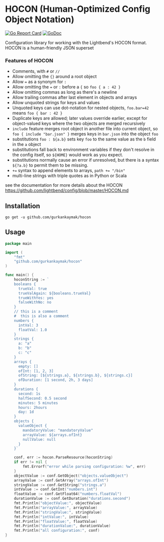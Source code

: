 # HOCON (Human-Optimized Config Object Notation)

[![Go Report Card](https://goreportcard.com/badge/github.com/gurkankaymak/hocon)](https://goreportcard.com/report/github.com/gurkankaymak/hocon)
[![GoDoc](https://godoc.org/github.com/gurkankaymak/hocon?status.svg)](https://godoc.org/github.com/gurkankaymak/hocon)

Configuration library for working with the Lightbend's HOCON format. HOCON is a human-friendly JSON superset

### Features of HOCON

  - Comments, with `#` or `//`
  - Allow omitting the `{}` around a root object
  - Allow `=` as a synonym for `:`
  - Allow omitting the `=` or `:` before a `{` so
    `foo { a : 42 }`
  - Allow omitting commas as long as there's a newline
  - Allow trailing commas after last element in objects and arrays
  - Allow unquoted strings for keys and values
  - Unquoted keys can use dot-notation for nested objects,
    `foo.bar=42` means `foo { bar : 42 }`
  - Duplicate keys are allowed; later values override earlier,
    except for object-valued keys where the two objects are merged
    recursively
  - `include` feature merges root object in another file into
    current object, so `foo { include "bar.json" }` merges keys in
    `bar.json` into the object `foo`
  - substitutions `foo : ${a.b}` sets key `foo` to the same value
    as the `b` field in the `a` object
  - substitutions fall back to environment variables if they don't
    resolve in the config itself, so `${HOME}` would work as you
    expect.
  - substitutions normally cause an error if unresolved, but
    there is a syntax `${?a.b}` to permit them to be missing.
  - `+=` syntax to append elements to arrays, `path += "/bin"`
  - multi-line strings with triple quotes as in Python or Scala
  
  see the documentation for more details about the HOCON https://github.com/lightbend/config/blob/master/HOCON.md

## Installation
```go get -u github.com/gurkankaymak/hocon```

## Usage
```go
package main

import (
    "fmt"
    "github.com/gurkankaymak/hocon"
)

func main() {
    hoconString := `
    booleans {
      trueVal: true
      trueValAgain: ${booleans.trueVal}
      trueWithYes: yes
      falseWithNo: no
    }
    // this is a comment
    #  this is also a comment
    numbers {
      intVal: 3
      floatVal: 1.0
    }
    strings {
      a: "a"
      b: "b"
      c: "c"
    }
    arrays {
      empty: []
      ofInt: [1, 2, 3]
      ofString: [${strings.a}, ${strings.b}, ${strings.c}]
      ofDuration: [1 second, 2h, 3 days]
    }
    durations {
      second: 1s
      halfSecond: 0.5 second
      minutes: 5 minutes
      hours: 2hours
      day: 1d
    }
    objects {
      valueObject {
        mandatoryValue: "mandatoryValue"
        arrayValue: ${arrays.ofInt}
        nullValue: null
      }
    }`

    conf, err := hocon.ParseResource(hoconString)
    if err != nil {
        fmt.Errorf("error while parsing configuration: %w", err)
    }
    objectValue := conf.GetObject("objects.valueObject")
    arrayValue := conf.GetArray("arrays.ofInt")
    stringValue := conf.GetString("strings.a")
    intValue := conf.GetInt("numbers.int")
    floatValue := conf.GetFloat64("numbers.floatVal")
    durationValue := conf.GetDuration("durations.second")
    fmt.Println("objectValue:", objectValue)
    fmt.Println("arrayValue:", arrayValue)
    fmt.Println("stringValue:", stringValue)
    fmt.Println("intValue:", intValue)
    fmt.Println("floatValue:", floatValue)
    fmt.Println("durationValue:", durationValue)
    fmt.Println("all configuration:", conf)
}
```